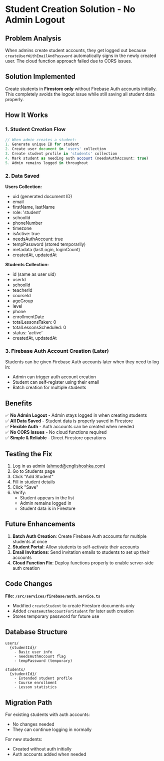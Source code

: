 # Student Creation Solution - No Admin Logout

## Problem Analysis
When admins create student accounts, they get logged out because `createUserWithEmailAndPassword` automatically signs in the newly created user. The cloud function approach failed due to CORS issues.

## Solution Implemented
Create students in **Firestore only** without Firebase Auth accounts initially. This completely avoids the logout issue while still saving all student data properly.

## How It Works

### 1. Student Creation Flow
```javascript
// When admin creates a student:
1. Generate unique ID for student
2. Create user document in 'users' collection
3. Create student profile in 'students' collection
4. Mark student as needing auth account (needsAuthAccount: true)
5. Admin remains logged in throughout
```

### 2. Data Saved
**Users Collection:**
- uid (generated document ID)
- email
- firstName, lastName
- role: 'student'
- schoolId
- phoneNumber
- timezone
- isActive: true
- needsAuthAccount: true
- tempPassword (stored temporarily)
- metadata (lastLogin, loginCount)
- createdAt, updatedAt

**Students Collection:**
- id (same as user uid)
- userId
- schoolId
- teacherId
- courseId
- ageGroup
- level
- phone
- enrollmentDate
- totalLessonsTaken: 0
- totalLessonsScheduled: 0
- status: 'active'
- createdAt, updatedAt

### 3. Firebase Auth Account Creation (Later)
Students can be given Firebase Auth accounts later when they need to log in:
- Admin can trigger auth account creation
- Student can self-register using their email
- Batch creation for multiple students

## Benefits
✅ **No Admin Logout** - Admin stays logged in when creating students  
✅ **All Data Saved** - Student data is properly saved in Firestore  
✅ **Flexible Auth** - Auth accounts can be created when needed  
✅ **No CORS Issues** - No cloud functions required  
✅ **Simple & Reliable** - Direct Firestore operations  

## Testing the Fix
1. Log in as admin (ahmed@englishoshka.com)
2. Go to Students page
3. Click "Add Student"
4. Fill in student details
5. Click "Save"
6. Verify:
   - Student appears in the list
   - Admin remains logged in
   - Student data is in Firestore

## Future Enhancements
1. **Batch Auth Creation**: Create Firebase Auth accounts for multiple students at once
2. **Student Portal**: Allow students to self-activate their accounts
3. **Email Invitations**: Send invitation emails to students to set up their accounts
4. **Cloud Function Fix**: Deploy functions properly to enable server-side auth creation

## Code Changes
**File: `/src/services/firebase/auth.service.ts`**
- Modified `createStudent` to create Firestore documents only
- Added `createAuthAccountForStudent` for later auth creation
- Stores temporary password for future use

## Database Structure
```
users/
  {studentId}/
    - Basic user info
    - needsAuthAccount flag
    - tempPassword (temporary)

students/
  {studentId}/
    - Extended student profile
    - Course enrollment
    - Lesson statistics
```

## Migration Path
For existing students with auth accounts:
- No changes needed
- They can continue logging in normally

For new students:
- Created without auth initially
- Auth accounts added when needed